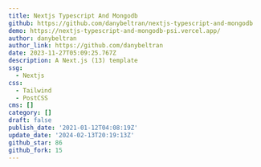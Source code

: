 ```yaml
---
title: Nextjs Typescript And Mongodb
github: https://github.com/danybeltran/nextjs-typescript-and-mongodb
demo: https://nextjs-typescript-and-mongodb-psi.vercel.app/
author: danybeltran
author_link: https://github.com/danybeltran
date: 2023-11-27T05:09:25.767Z
description: A Next.js (13) template
ssg:
  - Nextjs
css:
  - Tailwind
  - PostCSS
cms: []
category: []
draft: false
publish_date: '2021-01-12T04:08:19Z'
update_date: '2024-02-13T20:19:13Z'
github_star: 86
github_fork: 15
---
```

